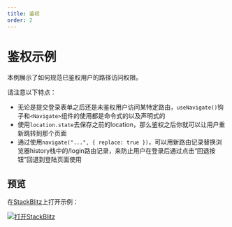 ```yaml
---
title: 鉴权
order: 2
---
```


# 鉴权示例
本例展示了如何规范已鉴权用户的路径访问权限。      

请注意以下特点：
- 无论是提交登录表单之后还是未鉴权用户访问某特定路由，`useNavigate()`钩子和`<Navigate>`组件的使用都是命令式的以及声明式的
- 使用`location.state`去保存之前的location，那么鉴权之后你就可以让用户重新跳转到那个页面
- 通过使用`navigate("...", { replace: true })`，可以用新路由记录替换浏览器history栈中的/login路由记录，来防止用户在登录后通过点击“回退按钮”回退到登陆页面使用     

## 预览
在[StackBlitz](https://stackblitz.com/)上打开示例：      

[![打开StackBlitz](https://developer.stackblitz.com/img/open_in_stackblitz.svg)](https://stackblitz.com/edit/github-jmty92?file=src/App.tsx)      
